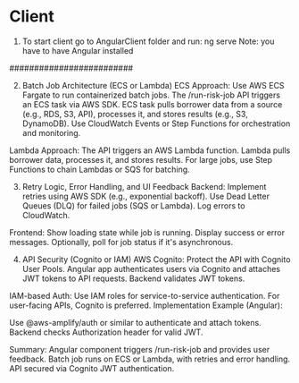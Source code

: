 # Client
1. To start client go to AngularClient folder and run:
ng serve 
Note: you have to have Angular installed

#########################

2. Batch Job Architecture (ECS or Lambda)
ECS Approach:
Use AWS ECS Fargate to run containerized batch jobs.
The /run-risk-job API triggers an ECS task via AWS SDK.
ECS task pulls borrower data from a source (e.g., RDS, S3, API), processes it, and stores results (e.g., S3, DynamoDB).
Use CloudWatch Events or Step Functions for orchestration and monitoring.

Lambda Approach:
The API triggers an AWS Lambda function.
Lambda pulls borrower data, processes it, and stores results.
For large jobs, use Step Functions to chain Lambdas or SQS for batching.

3. Retry Logic, Error Handling, and UI Feedback
Backend:
Implement retries using AWS SDK (e.g., exponential backoff).
Use Dead Letter Queues (DLQ) for failed jobs (SQS or Lambda).
Log errors to CloudWatch.

Frontend:
Show loading state while job is running.
Display success or error messages.
Optionally, poll for job status if it's asynchronous.

4. API Security (Cognito or IAM)
AWS Cognito:
Protect the API with Cognito User Pools.
Angular app authenticates users via Cognito and attaches JWT tokens to API requests.
Backend validates JWT tokens.

IAM-based Auth:
Use IAM roles for service-to-service authentication.
For user-facing APIs, Cognito is preferred.
Implementation Example (Angular):

Use @aws-amplify/auth or similar to authenticate and attach tokens.
Backend checks Authorization header for valid JWT.

Summary:
Angular component triggers /run-risk-job and provides user feedback.
Batch job runs on ECS or Lambda, with retries and error handling.
API secured via Cognito JWT authentication.